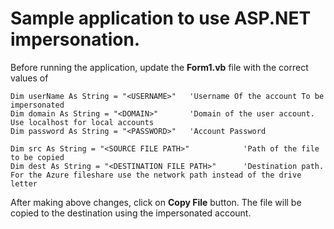 # Sample application to use ASP.NET impersonation.
Before running the application, update the **Form1.vb** file with the correct values of

    Dim userName As String = "<USERNAME>"   'Username Of the account To be impersonated
    Dim domain As String = "<DOMAIN>"       'Domain of the user account. Use localhost for local accounts
    Dim password As String = "<PASSWORD>"   'Account Password
         
    Dim src As String = "<SOURCE FILE PATH>"            'Path of the file to be copied
    Dim dest As String = "<DESTINATION FILE PATH>"      'Destination path. For the Azure fileshare use the network path instead of the drive letter
        
After making above changes, click on **Copy File** button. The file will be copied to the destination using the impersonated account.
